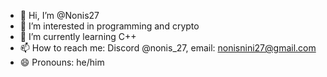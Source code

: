 - 👋 Hi, I’m @Nonis27
- 👀 I’m interested in programming and crypto
- 🌱 I’m currently learning C++
- 📫 How to reach me: Discord @nonis_27, email: nonisnini27@gmail.com
- 😄 Pronouns: he/him

<!---
Nonis27/Nonis27 is a ✨ special ✨ repository because its `README.md` (this file) appears on your GitHub profile.
You can click the Preview link to take a look at your changes.
--->

